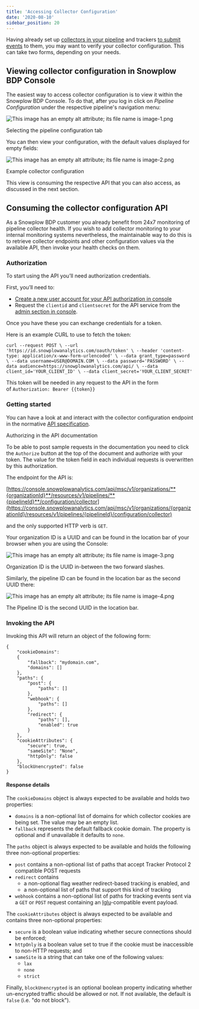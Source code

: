 ```yaml
---
title: 'Accessing Collector Configuration'
date: '2020-08-10'
sidebar_position: 20
---
```


Having already set up [collectors in your pipeline](/docs/understanding-your-pipeline/architecture-overview-aws/index.md) and trackers [to submit events](/docs/collecting-data/index.md) to them, you may want to verify your collector configuration. This can take two forms, depending on your needs.

## Viewing collector configuration in Snowplow BDP Console

The easiest way to access collector configuration is to view it within the Snowplow BDP Console. To do that, after you log in click on _Pipeline Configuration_ under the respective pipeline's navigation menu:

![This image has an empty alt attribute; its file name is image-1.png](images/image-1.png)

Selecting the pipeline configuration tab

You can then view your configuration, with the default values displayed for empty fields:

![This image has an empty alt attribute; its file name is image-2.png](images/image-2.png)

Example collector configuration

This view is consuming the respective API that you can also access, as discussed in the next section.

## Consuming the collector configuration API

As a Snowplow BDP customer you already benefit from 24x7 monitoring of pipeline collector health. If you wish to add collector monitoring to your internal monitoring systems nevertheless, the maintainable way to do this is to retrieve collector endpoints and other configuration values via the available API, then invoke your health checks on them.

### Authorization

To start using the API you’ll need authorization credentials.

First, you’ll need to:

- [Create a new user account for your API authorization in console](https://console.snowplowanalytics.com/users)
- Request the `clientid` and `clientsecret` for the API service from the [admin section in console](https://console.snowplowanalytics.com/credentials).

Once you have these you can exchange credentials for a token.

Here is an example CURL to use to fetch the token:

```
curl --request POST \ --url 'https://id.snowplowanalytics.com/oauth/token' \ --header 'content-type: application/x-www-form-urlencoded' \ --data grant_type=password \ --data username=USER@DOMAIN.COM \ --data password='PASSWORD' \ --data audience=https://snowplowanalytics.com/api/ \ --data client_id='YOUR_CLIENT_ID' \ --data client_secret='YOUR_CLIENT_SECRET'
```

This token will be needed in any request to the API in the form of `Authorization: Bearer {{token}}`

### Getting started

You can have a look at and interact with the collector configuration endpoint in the normative [API specification](https://console.snowplowanalytics.com/api/msc/v1/docs/index.html?url=/api/msc/v1/docs/docs.yaml#/configuration/getOrganizationsOrganizationidResourcesV1PipelinesPipelineidConfigurationCollector).

Authorizing in the API documentation

To be able to post sample requests in the documentation you need to click the `Authorize` button at the top of the document and authorize with your token. The value for the token field in each individual requests is overwritten by this authorization.

The endpoint for the API is:

[https://console.snowplowanalytics.com/api/msc/v1/organizations/**{organizationId}**/resources/v1/pipelines/**{pipelineId}**/configuration/collector](https://console.snowplowanalytics.com/api/msc/v1/organizations/{organizationId}/resources/v1/pipelines/{pipelineId}/configuration/collector)

and the only supported HTTP verb is `GET`.

Your organization ID is a UUID and can be found in the location bar of your browser when you are using the Console:

![This image has an empty alt attribute; its file name is image-3.png](images/image-3.png)

Organization ID is the UUID in-between the two forward slashes.

Similarly, the pipeline ID can be found in the location bar as the second UUID there:

![This image has an empty alt attribute; its file name is image-4.png](images/image-4.png)

The Pipeline ID is the second UUID in the location bar.

### Invoking the API

Invoking this API will return an object of the following form:

```
{
    "cookieDomains":
    {
        "fallback": "mydomain.com",
        "domains": []
    },
    "paths": {
        "post": {
            "paths": []
        },
        "webhook": {
            "paths": []
        },
        "redirect": {
            "paths": [],
            "enabled": true
        }
    },
    "cookieAttributes": {
        "secure": true,
        "sameSite": "None",
        "httpOnly": false
    },
    "blockUnencrypted": false
}
```

#### Response details

The `cookieDomains` object is always expected to be available and holds two properties:

- `domains` is a non-optional list of domains for which collector cookies are being set. The value may be an empty list.
- `fallback` represents the default fallback cookie domain. The property is optional and if unavailable it defaults to `none`.

The `paths` object is always expected to be available and holds the following three non-optional properties:

- `post` contains a non-optional list of paths that accept Tracker Protocol 2 compatible POST requests
- `redirect` contains
  - a non-optional flag weather redirect-based tracking is enabled, and
  - a non-optional list of paths that support this kind of tracking
- `webhook` contains a non-optional list of paths for tracking events sent via a `GET` or `POST` request containing an [Iglu](https://github.com/snowplow/iglu)\-compatible event payload.

The `cookieAttributes` object is always expected to be available and contains three non-optional properties:

- `secure` is a boolean value indicating whether secure connections should be enforced;
- `httpOnly` is a boolean value set to true if the cookie must be inaccessible to non-HTTP requests; and
- `sameSite` is a string that can take one of the following values:
  - `lax`
  - `none`
  - `strict`

Finally, `blockUnencrypted` is an optional boolean property indicating whether un-encrypted traffic should be allowed or not. If not available, the default is `false` (i.e. "do not block").
